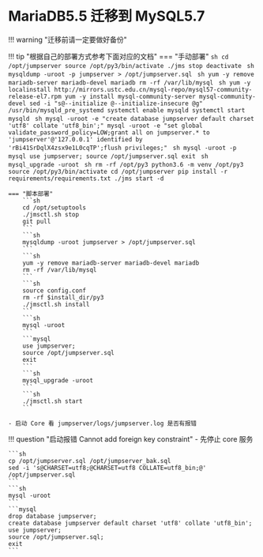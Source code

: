 # MariaDB5.5 迁移到 MySQL5.7

!!! warning "迁移前请一定要做好备份"

!!! tip "根据自己的部署方式参考下面对应的文档"
    === "手动部署"
        ```sh
        cd /opt/jumpserver
        source /opt/py3/bin/activate
        ./jms stop
        deactivate
        ```
        ```sh
        mysqldump -uroot -p jumpserver > /opt/jumpserver.sql
        ```
        ```sh
        yum -y remove mariadb-server mariadb-devel mariadb
        rm -rf /var/lib/mysql
        ```
        ```sh
        yum -y localinstall http://mirrors.ustc.edu.cn/mysql-repo/mysql57-community-release-el7.rpm
        yum -y install mysql-community-server mysql-community-devel
        sed -i "s@--initialize @--initialize-insecure @g" /usr/bin/mysqld_pre_systemd
        systemctl enable mysqld
        systemctl start mysqld
        ```
        ```sh
        mysql -uroot -e "create database jumpserver default charset 'utf8' collate 'utf8_bin';"
        mysql -uroot -e "set global validate_password_policy=LOW;grant all on jumpserver.* to 'jumpserver'@'127.0.0.1' identified by 'rBi41SrDqlX4zsx9e1L0cqTP';flush privileges;"
        ```
        ```sh
        mysql -uroot -p
        ```
        ```mysql
        use jumpserver;
        source /opt/jumpserver.sql
        exit
        ```
        ```sh
        mysql_upgrade -uroot
        ```
        ```sh
        rm -rf /opt/py3
        python3.6 -m venv /opt/py3
        source /opt/py3/bin/activate
        cd /opt/jumpserver
        pip install -r requirements/requirements.txt
        ./jms start -d
        ```

    === "脚本部署"
        ```sh
        cd /opt/setuptools
        ./jmsctl.sh stop
        git pull
        ```
        ```sh
        mysqldump -uroot jumpserver > /opt/jumpserver.sql
        ```
        ```sh
        yum -y remove mariadb-server mariadb-devel mariadb
        rm -rf /var/lib/mysql
        ```
        ```sh
        source config.conf
        rm -rf $install_dir/py3
        ./jmsctl.sh install
        ```
        ```sh
        mysql -uroot
        ```
        ```mysql
        use jumpserver;
        source /opt/jumpserver.sql
        exit
        ```
        ```sh
        mysql_upgrade -uroot
        ```
        ```sh
        ./jmsctl.sh start
        ```

    - 启动 Core 看 jumpserver/logs/jumpserver.log 是否有报错

!!! question "启动报错 Cannot add foreign key constraint"
    - 先停止 core 服务

    ```sh
    cp /opt/jumpserver.sql /opt/jumpserver_bak.sql
    sed -i 's@CHARSET=utf8;@CHARSET=utf8 COLLATE=utf8_bin;@' /opt/jumpserver.sql
    ```
    ```sh
    mysql -uroot
    ```
    ```mysql
    drop database jumpserver;
    create database jumpserver default charset 'utf8' collate 'utf8_bin';
    use jumpserver;
    source /opt/jumpserver.sql;
    exit
    ```
